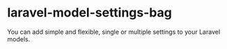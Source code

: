 # laravel-model-settings-bag
You can add simple and flexible, single or multiple settings to your Laravel models.
